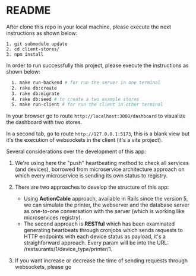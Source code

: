# README

After clone this repo in your local machine, please execute the next instructions as shown below:

```
1. git submodule update
2. cd client-stores/
3. npm install
```

In order to run successfully this project, please execute the instructions as shown below:

```bash
  1. make run-backend # for run the server in one terminal
  2. rake db:create
  3. rake db:migrate
  4. rake db:seed # to create a two example stores
  5. make run-client # for run the client in other terminal
```

In your browser go to route ```http://localhost:3000/dashboard``` to visualize the dashboard with two stores.

In a second tab, go to route ```http://127.0.0.1:5173```, this is a blank view but it's the execution of websockets in the client (it's a vite project).

Several considerations over the development of this app:

1. We're using here the "push" heartbeating method to check all services (and devices), borrowed from microservice architecture approach on which every microservice is sending its own status to registry.

2. There are two approaches to develop the structure of this app:
   - Using **ActionCable** approach, available in Rails since the version 5, we can simulate the printer, the webserver and the database server as one-to-one conversation with the server (which is working like microservices registry).
   - The second approach is **RESTful** which has been examinated generating heartbeats through cronjobs which sends requests to HTTP endpoints with each device status as payload, it's a straighforward approach. Every param will be into the URL: /restaurants/1/device_type/printer/1.

3. If you want increase or decrease the time of sending requests through websockets, please go